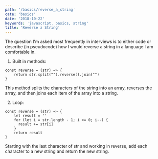 ```yaml
---
path: '/basics/reverse_a_string'
cate: 'basics'
date: '2018-10-22'
keywords: 'javascript, basics, string'
title: 'Reverse a String'
---
```


The question I'm asked most frequently in interviews is to either code or describe (in pseudocode) how I would reverse a string in a language I am comfortable in.

1. Built in methods:

```
const reverse = (str) => {
    return str.split("").reverse().join("")
}
```

This method splits the characters of the string into an array, reverses the array, and then joins each item of the array into a string.

2. Loop:

```
const reverse = (str) => {
    let result = ''
    for (let i = str.length - 1; i >= 0; i--) {
      result += str[i]
    }
    return result
}
```

Starting with the last character of str and working in reverse, add each character to a new string and return the new string.
